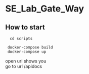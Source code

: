 # SE_Lab_Gate_Way
## How to start
```
  cd scripts
 ```
 ```
  docker-compose build
  docker-compose up
 ```
 
 open url shows you <br>
 go to url /apidocs
